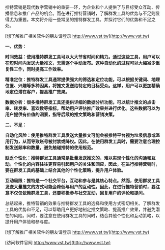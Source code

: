 推特营销是现代数字营销中的重要一环，为企业和个人提供了与目标受众互动、传播信息和推广产品的机会。而在进行推特营销时，了解群发工具的优势与不足则显得尤为重要。本文将介绍一些常见的推特群发工具，并探讨它们的优势和不足之处。

[想了解推广相关软件的朋友请登录 http://www.vst.tw](http://www.vst.tw)

**一、优势：**

**时间效益：使用推特群发工具可以大大节省时间和精力。通过这些工具，用户可以在短时间内发送大量推文，无需逐个手动发布。这种自动化的过程可以大幅减少重复性工作，同时提高工作效率。**

**精准定位：推特群发工具通常提供强大的筛选和定位功能，可以根据关键词、地理位置、兴趣等多种因素，将推文发送给特定的目标受众。这样，用户可以更加精确地定位潜在客户，提高推广效果。**

**数据分析：很多推特群发工具还提供详细的数据分析功能，可以统计推文的点击率、转发率、喜欢数等指标，帮助用户评估推广效果并进行优化。这些数据可以为用户提供有价值的洞察，指导后续的推文策略和营销决策。**

**二、不足：**

**自动化风险：使用推特群发工具发送大量推文可能会被推特平台视为垃圾信息或滥用行为，从而导致账号被封禁或降权。因此，在使用群发工具时，需要注意合理控制发送频率和数量，避免触碰推特的使用规范。**

**缺乏个性化：推特群发工具通常是批量发送推文的，难以实现个性化的沟通和互动。个性化的内容往往更容易引起用户的关注和回应，因此，在进行推特营销时，要在群发工具的基础上结合其他的个性化策略，提升用户体验。**

**互动局限：推特是一个社交平台，互动和参与是其核心特点。然而，使用群发工具发送大量推文的方式可能会降低与用户的互动性。因此，在进行推特营销时，要注意不仅仅依赖群发工具，还要积极参与社交互动，回复用户的评论和提问。**

总结起来，推特营销的效果与推特群发工具的选择和使用方式密切相关。了解群发工具的优势和不足，可以帮助用户更好地制定推文策略、提高推广效果，并避免潜在的风险。同时，要注意在使用群发工具的同时，结合其他个性化和互动策略，以提升用户体验和参与度。

[想了解推广相关软件的朋友请登录 http://www.vst.tw](http://www.vst.tw)


[访问软件官网 http://www.vst.tw](http://www.vst.tw)
